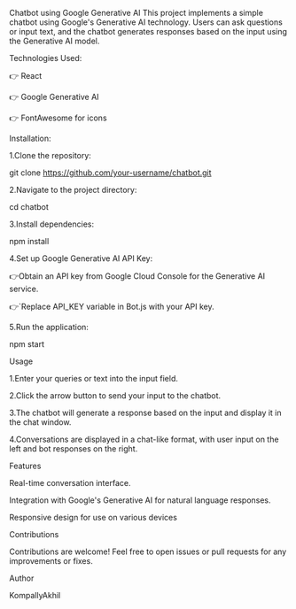 Chatbot using Google Generative AI
This project implements a simple chatbot using Google's Generative AI technology. Users can ask questions or input text, and the chatbot generates responses based on the input using the Generative AI model.



Technologies Used:



👉  React



👉  Google Generative AI



👉  FontAwesome for icons




Installation:



1.Clone the repository:


   git clone https://github.com/your-username/chatbot.git




2.Navigate to the project directory:


cd chatbot




3.Install dependencies:




npm install


4.Set up Google Generative AI API Key:



👉Obtain an API key from Google Cloud Console for the Generative AI service.



👉`Replace API_KEY variable in Bot.js with your API key.


5.Run the application:


npm start


Usage


1.Enter your queries or text into the input field.


2.Click the arrow button to send your input to the chatbot.


3.The chatbot will generate a response based on the input and display it in the chat window.



4.Conversations are displayed in a chat-like format, with user input on the left and bot responses on the right.


Features

Real-time conversation interface.


Integration with Google's Generative AI for natural language responses.


Responsive design for use on various devices


Contributions



Contributions are welcome! Feel free to open issues or pull requests for any improvements or fixes.


Author


KompallyAkhil
